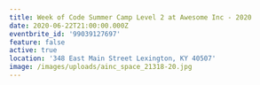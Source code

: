 ```yaml
---
title: Week of Code Summer Camp Level 2 at Awesome Inc - 2020
date: 2020-06-22T21:00:00.000Z
eventbrite_id: '99039127697'
feature: false
active: true
location: '348 East Main Street Lexington, KY 40507'
image: /images/uploads/ainc_space_21318-20.jpg
---
```

